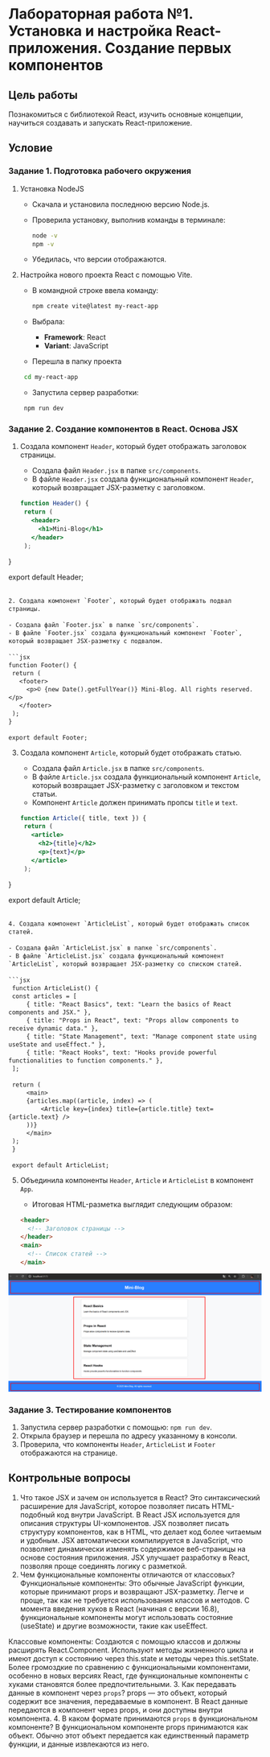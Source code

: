 # Лабораторная работа №1. Установка и настройка React-приложения. Создание первых компонентов

## Цель работы

Познакомиться с библиотекой React, изучить основные концепции, научиться создавать и запускать React-приложение.

## Условие

### Задание 1. Подготовка рабочего окружения

1. Установка NodeJS

   - Скачала и установила последнюю версию Node.js.
   - Проверила установку, выполнив команды в терминале:

     ```bash
     node -v
     npm -v
     ```

   - Убедилась, что версии отображаются.

2. Настройка нового проекта React с помощью Vite.

   - В командной строке ввела команду:

     ```bash
     npm create vite@latest my-react-app
     ```

   - Выбрала:
     - **Framework**: React
     - **Variant**: JavaScript
   - Перешла в папку проекта

    ```bash
     cd my-react-app
     ```

   - Запустила сервер разработки:

    ```bash
     npm run dev
     ```

### Задание 2. Создание компонентов в React. Основа JSX

1. Создала компонент `Header`, который будет отображать заголовок страницы.

   - Создала файл `Header.jsx` в папке `src/components`.
   - В файле `Header.jsx` создала функциональный компонент `Header`, который возвращает JSX-разметку с заголовком.

   ```jsx
   function Header() {
    return (
      <header>
        <h1>Mini-Blog</h1>
      </header>
    );
  }
  
  export default Header;
   ```

2. Создала компонент `Footer`, который будет отображать подвал страницы.

   - Создала файл `Footer.jsx` в папке `src/components`.
   - В файле `Footer.jsx` создала функциональный компонент `Footer`, который возвращает JSX-разметку с подвалом.

   ```jsx
   function Footer() {
    return (
      <footer>
        <p>© {new Date().getFullYear()} Mini-Blog. All rights reserved.</p>
      </footer>
    );
  }
  
  export default Footer;
   ```

3. Создала компонент `Article`, который будет отображать статью.

   - Создала файл `Article.jsx` в папке `src/components`.
   - В файле `Article.jsx` создала функциональный компонент `Article`, который возвращает JSX-разметку с заголовком и текстом статьи.
   - Компонент `Article` должен принимать пропсы `title` и `text`.

   ```jsx
   function Article({ title, text }) {
    return (
      <article>
        <h2>{title}</h2>
        <p>{text}</p>
      </article>
    );
  }
  
  export default Article;
   ```

4. Создала компонент `ArticleList`, который будет отображать список статей.

   - Создала файл `ArticleList.jsx` в папке `src/components`.
   - В файле `ArticleList.jsx` создала функциональный компонент `ArticleList`, который возвращает JSX-разметку со списком статей.

   ```jsx
    function ArticleList() {
    const articles = [
        { title: "React Basics", text: "Learn the basics of React components and JSX." },
        { title: "Props in React", text: "Props allow components to receive dynamic data." },
        { title: "State Management", text: "Manage component state using useState and useEffect." },
        { title: "React Hooks", text: "Hooks provide powerful functionalities to function components." },
    ];

    return (
        <main>
        {articles.map((article, index) => (
            <Article key={index} title={article.title} text={article.text} />
        ))}
        </main>
    );
    }

    export default ArticleList;
   ```

5. Объединила компоненты `Header`, `Article` и `ArticleList` в компонент `App`.

   - Итоговая HTML-разметка выглядит следующим образом:

   ```html
   <header>
     <!-- Заголовок страницы -->
   </header>
   <main>
     <!-- Список статей -->
   </main>
   ```
![alt text](Screenshot/Screenshot_2.png)

### Задание 3. Тестирование компонентов

1. Запустила сервер разработки с помощью: `npm run dev`.
2. Открыла браузер и перешла по адресу указанному в консоли.
3. Проверила, что компоненты `Header`, `ArticleList` и `Footer` отображаются на странице.

## Контрольные вопросы

1. Что такое JSX и зачем он используется в React?
Это синтаксический расширение для JavaScript, которое позволяет писать HTML-подобный код внутри JavaScript. В React JSX используется для описания структуры UI-компонентов.
JSX позволяет писать структуру компонентов, как в HTML, что делает код более читаемым и удобным. JSX автоматически компилируется в JavaScript, что позволяет динамически изменять содержимое веб-страницы на основе состояния приложения. JSX улучшает разработку в React, позволяя проще соединять логику с разметкой.
2. Чем функциональные компоненты отличаются от классовых?
Функциональные компоненты:
Это обычные JavaScript функции, которые принимают props и возвращают JSX-разметку. Легче и проще, так как не требуется использования классов и методов. С момента введения хуков в React (начиная с версии 16.8), функциональные компоненты могут использовать состояние (useState) и другие возможности, такие как useEffect.

Классовые компоненты:
Создаются с помощью классов и должны расширять React.Component. Используют методы жизненного цикла и имеют доступ к состоянию через this.state и методы через this.setState. Более громоздкие по сравнению с функциональными компонентами, особенно в новых версиях React, где функциональные компоненты с хуками становятся более предпочтительными.
3. Как передавать данные в компонент через `props`?
props — это объект, который содержит все значения, передаваемые в компонент. В React данные передаются в компонент через props, и они доступны внутри компонента.
4. В каком формате принимаются `props` в функциональном компоненте?
В функциональном компоненте props принимаются как объект. Обычно этот объект передается как единственный параметр функции, и данные извлекаются из него.